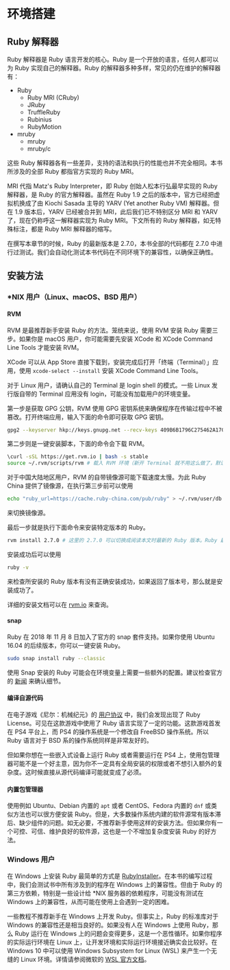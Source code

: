 # 环境搭建

## Ruby 解释器

Ruby 解释器是 Ruby 语言开发的核心。Ruby 是一个开放的语言，任何人都可以为 Ruby 实现自己的解释器。Ruby 的解释器多种多样，常见的仍在维护的解释器有：

- Ruby
  - Ruby MRI (CRuby)
  - JRuby
  - TruffleRuby
  - Rubinius
  - RubyMotion
- mruby
  - mruby
  - mruby/c

这些 Ruby 解释器各有一些差异，支持的语法和执行的性能也并不完全相同。本书所涉及的全部 Ruby 都指官方实现的 Ruby MRI。

MRI 代指 Matz's Ruby Interpreter，即 Ruby 创始人松本行弘最早实现的 Ruby 解释器，是 Ruby 的官方解释器。虽然在 Ruby 1.9 之后的版本中，官方已经把虚拟机换成了由 Kiochi Sasada 主导的 YARV (Yet another Ruby VM) 解释器。但在 1.9 版本后，YARV 已经被合并到 MRI，此后我们已不特别区分 MRI 和 YARV 了，现在仍称呼这一解释器实现为 Ruby MRI。下文所有的 Ruby 解释器，如无特殊标注，都是 Ruby MRI 解释器的缩写。

在撰写本章节的时候，Ruby 的最新版本是 2.7.0，本书全部的代码都在 2.7.0 中进行过测试。我们会自动化测试本书代码在不同环境下的兼容性，以确保正确性。

## 安装方法

### *NIX 用户（Linux、macOS、BSD 用户）

#### RVM

RVM 是最推荐新手安装 Ruby 的方法。笼统来说，使用 RVM 安装 Ruby 需要三步。如果你是 macOS 用户，你可能需要先安装 XCode 和 XCode Command Line Tools 才能安装 RVM。

XCode 可以从 App Store 直接下载到，安装完成后打开「终端（Terminal）」应用，使用 `xcode-select --install` 安装 XCode Command Line Tools。

对于 Linux 用户，请确认自己的 Terminal 是 login shell 的模式。一些 Linux 发行版自带的 Terminal 应用没有 login，可能没有加载用户的环境变量。

第一步是获取 GPG 公钥，RVM 使用 GPG 密钥系统来确保程序在传输过程中不被篡改。打开终端应用，输入下面的命令即可获取 GPG 密钥。

```bash
gpg2 --keyserver hkp://keys.gnupg.net --recv-keys 409B6B1796C275462A1703113804BB82D39DC0E3 7D2BAF1CF37B13E2069D6956105BD0E739499BDB
```

第二步则是一键安装脚本，下面的命令会下载 RVM。

```bash
\curl -sSL https://get.rvm.io | bash -s stable
source ~/.rvm/scripts/rvm # 载入 RVM 环境（新开 Terminal 就不用这么做了，默认自动重新载入的）
```

对于中国大陆地区用户，RVM 的自带镜像源可能下载速度太慢。为此 Ruby China 提供了镜像源，在执行第三步前可以使用

```bash
echo "ruby_url=https://cache.ruby-china.com/pub/ruby" > ~/.rvm/user/db
```

来切换镜像源。

最后一步就是执行下面命令来安装特定版本的 Ruby。

```bash
rvm install 2.7.0 # 这里的 2.7.0 可以切换成阅读本文时最新的 Ruby 版本。Ruby 最新版本可以在 https://www.ruby-lang.org/ 确认。
```

安装成功后可以使用

```bash
ruby -v
```

来检查所安装的 Ruby 版本有没有正确安装成功，如果返回了版本号，那么就是安装成功了。

详细的安装文档可以在 [rvm.io](https://rvm.io/) 来查询。

#### snap

Ruby 在 2018 年 11 月 8 日加入了官方的 snap 套件支持。如果你使用 Ubuntu 16.04 的后续版本，你可以一键安装 Ruby。

```bash
sudo snap install ruby --classic
```

使用 Snap 安装的 Ruby 可能会在环境变量上需要一些额外的配置。建议检查官方的 [新闻](https://www.ruby-lang.org/zh_cn/news/2018/11/08/snap/) 来确认细节。

#### 编译自源代码

在电子游戏《尼尔：机械纪元》的 [用户协议](https://www.jp.square-enix.com/nierautomata/sp/lisence/) 中，我们会发现出现了 Ruby License。可见在这款游戏中使用了 Ruby 语言实现了一定的功能。这款游戏首发在 PS4 平台上，而 PS4 的操作系统是一个修改自 FreeBSD 操作系统。所以 Ruby 语言对于 BSD 系的操作系统同样是非常友好的。

但如果你想在一些嵌入式设备上运行 Ruby 或者需要运行在 PS4 上，使用包管理器可能不是一个好主意，因为你不一定具有全局安装的权限或者不想引入额外的复杂度。这时候直接从源代码编译可能就变成了必须。

#### 内置包管理器

使用例如 Ubuntu、Debian 内置的 `apt` 或者 CentOS、Fedora 内置的 `dnf` 或类似方法也可以很方便安装 Ruby。但是，大多数操作系统内建的软件源常有版本滞后、缺少组件的问题。如无必要，不推荐新手使用这样的安装方法。但如果你有一个可控、可信、维护良好的软件源，这也是一个不增加复杂度安装 Ruby 的好方法。

### Windows 用户

在 Windows 上安装 Ruby 最简单的方式是 [RubyInstaller](https://rubyinstaller.org/)。在本书的编写过程中，我们会测试书中所有涉及到的程序在 Windows 上的兼容性。但由于 Ruby 的第三方依赖，特别是一些设计给 *NIX 服务器的依赖程序，可能没有测试在 Windows 上的兼容性，从而可能在使用上会遇到一定的困难。

一些教程不推荐新手在 Windows 上开发 Ruby。但事实上，Ruby 的标准库对于 Windows 的兼容性还是相当良好的。如果没有人在 Windows 上使用 Ruby，那么 Ruby 运行在 Windows 上的问题会变得更多，这是一个恶性循环。如果你程序的实际运行环境在 Linux 上，让开发环境和实际运行环境接近确实会比较好。在 Windows 10 中可以使用 Windows Subsystem for Linux (WSL) 来产生一个无缝的 Linux 环境。详情请参阅微软的 [WSL 官方文档](https://docs.microsoft.com/en-us/windows/wsl/about)。
